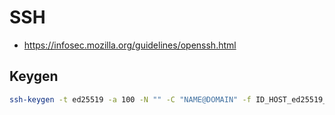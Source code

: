 # SSH
* https://infosec.mozilla.org/guidelines/openssh.html
## Keygen
```bash
ssh-keygen -t ed25519 -a 100 -N "" -C "NAME@DOMAIN" -f ID_HOST_ed25519_key
```
<!--stackedit_data:
eyJoaXN0b3J5IjpbLTEyNjY5NDI5MjIsMjA1ODE4MDI3NiwtMj
ExMDAyNjA4OCw3MzA5OTgxMTZdfQ==
-->